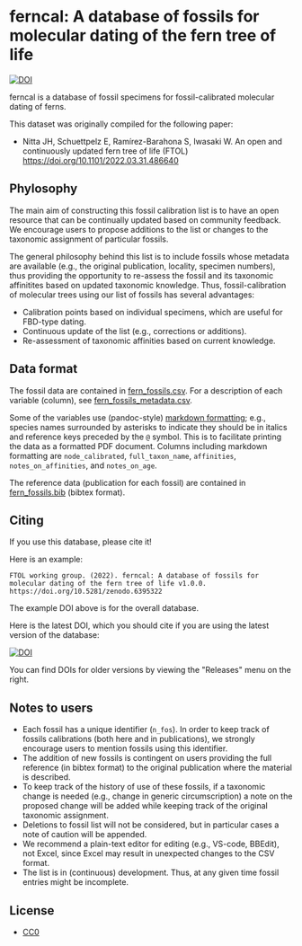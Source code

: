 # ferncal: A database of fossils for molecular dating of the fern tree of life

[![DOI](https://zenodo.org/badge/465086693.svg)](https://zenodo.org/badge/latestdoi/465086693)

ferncal is a database of fossil specimens for fossil-calibrated molecular dating of ferns.

This dataset was originally compiled for the following paper:  
- Nitta JH, Schuettpelz E, Ramírez-Barahona S, Iwasaki W. An open and continuously updated fern tree of life (FTOL) https://doi.org/10.1101/2022.03.31.486640

## Phylosophy

The main aim of constructing this fossil calibration list is to have an open resource that can be continually updated based on community feedback. We encourage users to propose additions to the list or changes to the taxonomic assignment of particular fossils.

The general philosophy behind this list is to include fossils whose metadata are available (e.g., the original publication, locality, specimen numbers), thus providing the opportunity to re-assess the fossil and its taxonomic affinitites based on updated taxonomic knowledge. Thus, fossil-calibration of molecular trees using our list of fossils has several advantages:
- Calibration points based on individual specimens, which are useful for FBD-type dating.
- Continuous update of the list (e.g., corrections or additions).
- Re-assessment of taxonomic affinities based on current knowledge.

## Data format

The fossil data are contained in [fern_fossils.csv](fern_fossils.csv).
For a description of each variable (column), see [fern_fossils_metadata.csv](fern_fossils_metadata.csv).

Some of the variables use (pandoc-style) [markdown formatting](https://pandoc.org/MANUAL.html#pandocs-markdown); e.g., species names surrounded by asterisks to indicate they should be in italics and reference keys preceded by the `@` symbol.
This is to facilitate printing the data as a formatted PDF document. 
Columns including markdown formatting are `node_calibrated`, `full_taxon_name`, `affinities`, `notes_on_affinities`, and `notes_on_age`.

The reference data (publication for each fossil) are contained in [fern_fossils.bib](fern_fossils.bib) (bibtex format).

## Citing

If you use this database, please cite it!

Here is an example:

    FTOL working group. (2022). ferncal: A database of fossils for molecular dating of the fern tree of life v1.0.0. https://doi.org/10.5281/zenodo.6395322

The example DOI above is for the overall database.

Here is the latest DOI, which you should cite if you are using the latest version of the database:

[![DOI](https://zenodo.org/badge/465086693.svg)](https://zenodo.org/badge/latestdoi/465086693)

You can find DOIs for older versions by viewing the "Releases" menu on the right.

## Notes to users

- Each fossil has a unique identifier (`n_fos`). In order to keep track of fossils calibrations (both here and in publications), we strongly encourage users to mention fossils using this identifier.  
- The addition of new fossils is contingent on users providing the full reference (in bibtex format) to the original publication where the material is described.  
- To keep track of the history of use of these fossils, if a taxonomic change is needed (e.g., change in generic circumscription) a note on the proposed change will be added while keeping track of the original taxonomic assignment.  
- Deletions to fossil list will not be considered, but in particular cases a note of caution will be appended.
- We recommend a plain-text editor for editing (e.g., VS-code, BBEdit), not Excel, since Excel may result in unexpected changes to the CSV format.
- The list is in (continuous) development. Thus, at any given time fossil entries might be incomplete.

## License

- [CC0](LICENSE)
